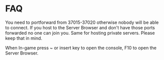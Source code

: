 # **FAQ**

You need to portforward from 37015-37020 otherwise nobody will be able to connect. If you host to the Server Browser and don't have those ports forwarded no one can join you. Same for hosting private servers. Please keep that in mind.

When In-game press ~ or insert key to open the console, F10 to open the Server Browser.